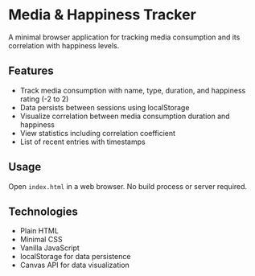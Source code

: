 # Media & Happiness Tracker

A minimal browser application for tracking media consumption and its correlation with happiness levels.

## Features

- Track media consumption with name, type, duration, and happiness rating (-2 to 2)
- Data persists between sessions using localStorage
- Visualize correlation between media consumption duration and happiness
- View statistics including correlation coefficient
- List of recent entries with timestamps

## Usage

Open `index.html` in a web browser. No build process or server required.

## Technologies

- Plain HTML
- Minimal CSS
- Vanilla JavaScript
- localStorage for data persistence
- Canvas API for data visualization
